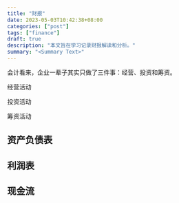 ```yaml
---
title: "财报"
date: 2023-05-03T10:42:38+08:00
categories: ["post"]
tags: ["finance"]
draft: true
description: "本文旨在学习记录财报解读和分析。"
summary: "<Summary Text>"
---
```


会计看来，企业一辈子其实只做了三件事：经营、投资和筹资。

经营活动

投资活动

筹资活动

## 资产负债表





## 利润表

## 现金流
